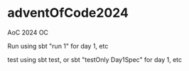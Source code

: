 # adventOfCode2024
AoC 2024 OC


Run using sbt "run 1" for day 1, etc

test using sbt test, or sbt "testOnly Day1Spec" for day 1, etc
